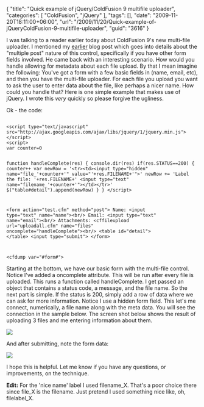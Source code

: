 {
	"title": "Quick example of jQuery/ColdFusion 9 multifile uploader",
	"categories": [
		"ColdFusion",
		"jQuery"
	],
	"tags": [],
	"date": "2009-11-20T18:11:00+06:00",
	"url": "/2009/11/20/Quick-example-of-jQueryColdFusion-9-multifile-uploader",
	"guid": "3616"
}

I was talking to a reader earlier today about ColdFusion 9's new multi-file uploader. I mentioned my <a href="http://www.raymondcamden.com/index.cfm/2009/11/11/Important-notes-about-ColdFusion-9s-new-multi-file-uploader">earlier</a> blog post which goes into details about the "multiple post" nature of this control, specifically if you have other form fields involved. He came back with an interesting scenario. How would you handle allowing for metadata about each file upload. By that I mean imagine the following: You've got a form with a few basic fields in (name, email, etc), and then you have the multi-file uploader. For each file you upload you want to ask the user to enter data about the file, like perhaps a nicer name. How could you handle that? Here is one simple example that makes use of jQuery. I wrote this <i>very</i> quickly so please forgive the ugliness.
<!--more-->
Ok - the code:

<code>
&lt;script type="text/javascript" src="http://ajax.googleapis.com/ajax/libs/jquery/1/jquery.min.js"&gt;&lt;/script&gt;
&lt;script&gt;
var counter=0

function handleComplete(res) {
	console.dir(res)
	if(res.STATUS==200) {
		counter++
		var newRow = '&lt;tr&gt;&lt;td&gt;&lt;input type="hidden" name="file_'+counter+'" value="'+res.FILENAME+'"&gt;'
		newRow += 'Label the file: '+res.FILENAME+' &lt;input type="text" name="filename_'+counter+'"&gt;&lt;/td&gt;&lt;/tr&gt;'
		$("table#detail").append(newRow)
	}
}
&lt;/script&gt;

  &lt;form action="test.cfm" method="post"&gt;
  Name: &lt;input type="text" name="name"&gt;&lt;br/&gt;
  Email: &lt;input type="text" name="email"&gt;&lt;br/&gt;
  Attachments: &lt;cffileupload url="uploadall.cfm" name="files" oncomplete="handleComplete"&gt;&lt;br/&gt;
  &lt;table id="detail"&gt;
  &lt;/table&gt;
  &lt;input type="submit"&gt;
  &lt;/form&gt;
  
  &lt;cfdump var="#form#"&gt;
</code>

Starting at the bottom, we have our basic form with the multi-file control. Notice I've added a oncomplete attribute. This will be run after every file is uploaded. This runs a function called handleComplete. I get passed an object that contains a status code, a message, and the file name. So the next part is simple. If the status is 200, simply add a row of data where we can ask for more information. Notice I use a hidden form field. This let's me connect, numerically, a file name along with the meta data. You will see the connection in the sample below. The screen shot below shows the result of uploading 3 files and me entering information about them.

<img src="http://static.raymondcamden.com/images/cfjedi/Screen shot 2009-11-20 at 5.15.45 PM.png" />

And after submitting, note the form data:

<img src="http://static.raymondcamden.com/images/cfjedi/Screen shot 2009-11-20 at 5.16.16 PM.png" />

I hope this is helpful. Let me know if you have any questions, or improvements, on the technique.

<b>Edit:</b> For the 'nice name' label I used filename_X. That's a poor choice there since file_X is the filename. Just pretend I used something nice like, oh, filelabel_X.